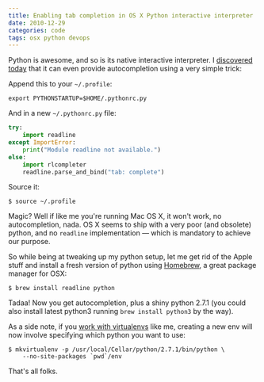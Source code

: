 ```yaml
---
title: Enabling tab completion in OS X Python interactive interpreter
date: 2010-12-29
categories: code
tags: osx python devops
---
```


Python is awesome, and so is its native interactive interpreter. I [discovered today](http://sontek.net/tips-and-tricks-for-the-python-interpreter) that it can even provide autocompletion using a very simple trick:

Append this to your `~/.profile`:

```terminal
export PYTHONSTARTUP=$HOME/.pythonrc.py
```

And in a new `~/.pythonrc.py` file:

```python
try:
    import readline
except ImportError:
    print("Module readline not available.")
else:
    import rlcompleter
    readline.parse_and_bind("tab: complete")
```

Source it:

```terminal
$ source ~/.profile
```

Magic? Well if like me you're running Mac OS X, it won't work, no autocompletion, nada. OS X seems to ship with a very poor (and obsolete) python, and no `readline` implementation — which is mandatory to achieve our purpose.

So while being at tweaking up my python setup, let me get rid of the Apple stuff and install a fresh version of python using [Homebrew](http://mxcl.github.com/homebrew/), a great package manager for OSX:

```terminal
$ brew install readline python
```

Tadaa! Now you get autocompletion, plus a shiny python 2.7.1 (you could also install latest python3 running `brew install python3` by the way).

As a side note, if you [work with virtualenvs](http://blog.akei.com/post/573774396/installer-django-dans-un-environnement-python-virtuel) like me, creating a new env will now involve specifying which python you want to use:

```terminal
$ mkvirtualenv -p /usr/local/Cellar/python/2.7.1/bin/python \
    --no-site-packages `pwd`/env
```

That's all folks.
